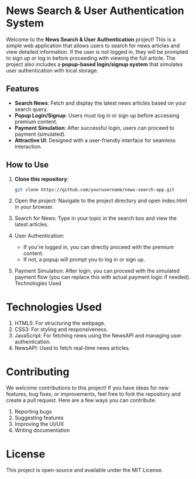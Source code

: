 # News Search & User Authentication System

Welcome to the **News Search & User Authentication** project! This is a simple web application that allows users to search for news articles and view detailed information. If the user is not logged in, they will be prompted to sign up or log in before proceeding with viewing the full article. The project also includes a **popup-based login/signup system** that simulates user authentication with local storage.

## Features

- **Search News**: Fetch and display the latest news articles based on your search query.
- **Popup Login/Signup**: Users must log in or sign up before accessing premium content.
- **Payment Simulation**: After successful login, users can proceed to payment (simulated).
- **Attractive UI**: Designed with a user-friendly interface for seamless interaction.

## How to Use

1. **Clone this repository**:
   ```bash
   git clone https://github.com/yourusername/news-search-app.git
2. Open the project: Navigate to the project directory and open index.html in your browser.

3. Search for News: Type in your topic in the search box and view the latest articles.

4. User Authentication:

      - If you're logged in, you can directly proceed with the premium content.
      - If not, a popup will prompt you to log in or sign up.
5. Payment Simulation: After login, you can proceed with the simulated payment flow (you can replace this with actual payment logic if needed).
   Technologies Used
   
# Technologies Used
1. HTML5: For structuring the webpage.
2. CSS3: For styling and responsiveness.
3. JavaScript: For fetching news using the NewsAPI and managing user authentication.
4. NewsAPI: Used to fetch real-time news articles.
# Contributing
We welcome contributions to this project! If you have ideas for new features, bug fixes, or improvements, feel free to fork the repository and create a pull request.
Here are a few ways you can contribute:
1. Reporting bugs
2. Suggesting features
3. Improving the UI/UX
4. Writing documentation

# License
This project is open-source and available under the MIT License.
